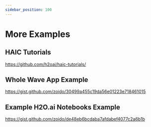 ```yaml
---
sidebar_position: 100
---
```


# More Examples

## HAIC Tutorials

<https://github.com/h2oai/haic-tutorials/>

## Whole Wave App Example

<https://gist.github.com/zoido/30499a455c19da56e01223e718461015>

## Example H2O.ai Notebooks Example

<https://gist.github.com/zoido/de48eb6bcdaba7afdabef4077c2a6b1b>
